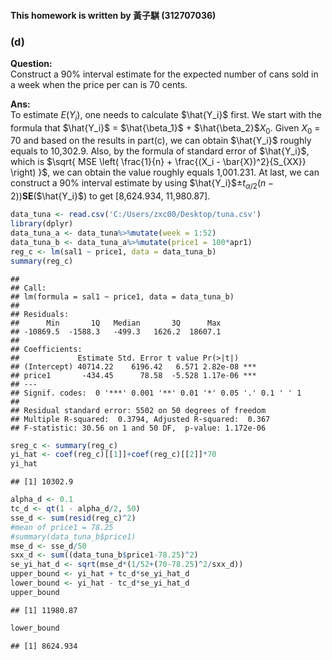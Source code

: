 #### This homework is written by 黃子騏 (312707036)
### (d)
**Question:**\
Construct a 90% interval estimate for the expected number of cans sold in a week when the 
price per can is 70 cents.

**Ans:**\
To estimate $E(Y_i)$, one needs to calculate $\hat{Y_i}$ first. We start with the formula that $\hat{Y_i}$ = $\hat{\beta_1}$ + $\hat{\beta_2}$$X_0$. Given $X_0$ = 70 and based on the results in part(c), we can obtain $\hat{Y_i}$ roughly equals to 10,302.9. Also, by the formula of standard error of $\hat{Y_i}$, which is $\sqrt{ MSE \left( \frac{1}{n} + \frac{(X_i - \bar{X})^2}{S_{XX}} \right) }$,
we can obtain the value roughly equals 1,001.231. At last, we can construct a 90% interval estimate by using $\hat{Y_i}$$\pm$$t_{\alpha/2}(n-2))$**SE**($\hat{Y_i}$) to get [8,624.934, 11,980.87].

```r
data_tuna <- read.csv('C:/Users/zxc00/Desktop/tuna.csv')
library(dplyr)
data_tuna_a <- data_tuna%>%mutate(week = 1:52)
data_tuna_b <- data_tuna_a%>%mutate(price1 = 100*apr1)
reg_c <- lm(sal1 ~ price1, data = data_tuna_b)
summary(reg_c)
```

```
## 
## Call:
## lm(formula = sal1 ~ price1, data = data_tuna_b)
## 
## Residuals:
##      Min       1Q   Median       3Q      Max 
## -10869.5  -1588.3   -499.3   1626.2  18607.1 
## 
## Coefficients:
##             Estimate Std. Error t value Pr(>|t|)    
## (Intercept) 40714.22    6196.42   6.571 2.82e-08 ***
## price1       -434.45      78.58  -5.528 1.17e-06 ***
## ---
## Signif. codes:  0 '***' 0.001 '**' 0.01 '*' 0.05 '.' 0.1 ' ' 1
## 
## Residual standard error: 5502 on 50 degrees of freedom
## Multiple R-squared:  0.3794,	Adjusted R-squared:  0.367 
## F-statistic: 30.56 on 1 and 50 DF,  p-value: 1.172e-06
```

```r
sreg_c <- summary(reg_c)
yi_hat <- coef(reg_c)[[1]]+coef(reg_c)[[2]]*70
yi_hat
```

```
## [1] 10302.9
```

```r
alpha_d <- 0.1
tc_d <- qt(1 - alpha_d/2, 50)
sse_d <- sum(resid(reg_c)^2)
#mean of price1 = 78.25
#summary(data_tuna_b$price1)
mse_d <- sse_d/50
sxx_d <- sum((data_tuna_b$price1-78.25)^2)
se_yi_hat_d <- sqrt(mse_d*(1/52+(70-78.25)^2/sxx_d))
upper_bound <- yi_hat + tc_d*se_yi_hat_d 
lower_bound <- yi_hat - tc_d*se_yi_hat_d 
upper_bound
```

```
## [1] 11980.87
```

```r
lower_bound
```

```
## [1] 8624.934
```
